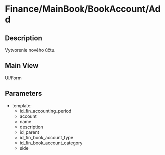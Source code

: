 # Finance/MainBook/BookAccount/Add

## Description

Vytvorenie nového účtu.

## Main View

UI/Form

## Parameters

* template:
  * id_fin_accounting_period
  * account
  * name
  * description
  * id_parent
  * id_fin_book_account_type
  * id_fin_book_account_category
  * side
